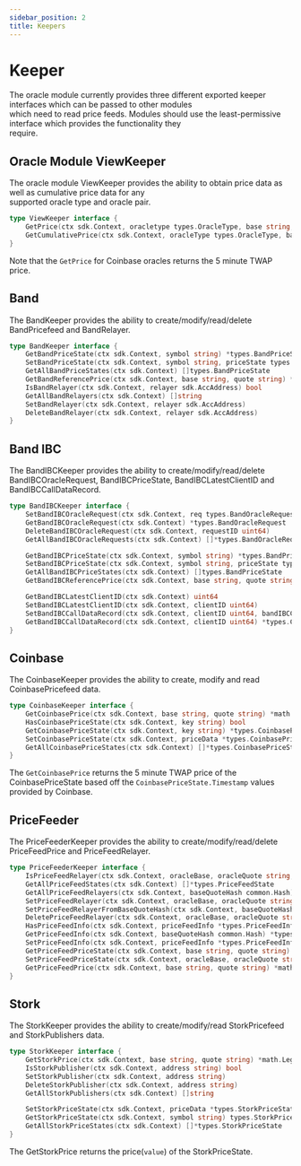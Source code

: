 ```yaml
---
sidebar_position: 2
title: Keepers
---
```


# Keeper

The oracle module currently provides three different exported keeper interfaces which can be passed to other modules\
which need to read price feeds. Modules should use the least-permissive interface which provides the functionality they\
require.

## Oracle Module ViewKeeper

The oracle module ViewKeeper provides the ability to obtain price data as well as cumulative price data for any\
supported oracle type and oracle pair.

```go
type ViewKeeper interface {
    GetPrice(ctx sdk.Context, oracletype types.OracleType, base string, quote string) *math.LegacyDec // Returns the price for a given pair for a given oracle type.
    GetCumulativePrice(ctx sdk.Context, oracleType types.OracleType, base string, quote string) *math.LegacyDec // Returns the cumulative price for a given pair for a given oracle type.
}
```

Note that the `GetPrice` for Coinbase oracles returns the 5 minute TWAP price.

## Band

The BandKeeper provides the ability to create/modify/read/delete BandPricefeed and BandRelayer.

```go
type BandKeeper interface {
    GetBandPriceState(ctx sdk.Context, symbol string) *types.BandPriceState
    SetBandPriceState(ctx sdk.Context, symbol string, priceState types.BandPriceState)
    GetAllBandPriceStates(ctx sdk.Context) []types.BandPriceState
    GetBandReferencePrice(ctx sdk.Context, base string, quote string) *math.LegacyDec
    IsBandRelayer(ctx sdk.Context, relayer sdk.AccAddress) bool
    GetAllBandRelayers(ctx sdk.Context) []string
    SetBandRelayer(ctx sdk.Context, relayer sdk.AccAddress)
    DeleteBandRelayer(ctx sdk.Context, relayer sdk.AccAddress)
}
```

## Band IBC

The BandIBCKeeper provides the ability to create/modify/read/delete BandIBCOracleRequest, BandIBCPriceState, BandIBCLatestClientID and BandIBCCallDataRecord.

```go
type BandIBCKeeper interface {
	SetBandIBCOracleRequest(ctx sdk.Context, req types.BandOracleRequest)
	GetBandIBCOracleRequest(ctx sdk.Context) *types.BandOracleRequest
	DeleteBandIBCOracleRequest(ctx sdk.Context, requestID uint64)
	GetAllBandIBCOracleRequests(ctx sdk.Context) []*types.BandOracleRequest

	GetBandIBCPriceState(ctx sdk.Context, symbol string) *types.BandPriceState
	SetBandIBCPriceState(ctx sdk.Context, symbol string, priceState types.BandPriceState)
	GetAllBandIBCPriceStates(ctx sdk.Context) []types.BandPriceState
	GetBandIBCReferencePrice(ctx sdk.Context, base string, quote string) *math.LegacyDec

	GetBandIBCLatestClientID(ctx sdk.Context) uint64
	SetBandIBCLatestClientID(ctx sdk.Context, clientID uint64)
	SetBandIBCCallDataRecord(ctx sdk.Context, clientID uint64, bandIBCCallDataRecord []byte)
	GetBandIBCCallDataRecord(ctx sdk.Context, clientID uint64) *types.CalldataRecord
}
```

## Coinbase

The CoinbaseKeeper provides the ability to create, modify and read CoinbasePricefeed data.

```go
type CoinbaseKeeper interface {
    GetCoinbasePrice(ctx sdk.Context, base string, quote string) *math.LegacyDec
    HasCoinbasePriceState(ctx sdk.Context, key string) bool
    GetCoinbasePriceState(ctx sdk.Context, key string) *types.CoinbasePriceState
    SetCoinbasePriceState(ctx sdk.Context, priceData *types.CoinbasePriceState) error
    GetAllCoinbasePriceStates(ctx sdk.Context) []*types.CoinbasePriceState
}
```

The `GetCoinbasePrice` returns the 5 minute TWAP price of the CoinbasePriceState based off the `CoinbasePriceState.Timestamp` values provided by Coinbase.

## PriceFeeder

The PriceFeederKeeper provides the ability to create/modify/read/delete PriceFeedPrice and PriceFeedRelayer.

```go
type PriceFeederKeeper interface {
    IsPriceFeedRelayer(ctx sdk.Context, oracleBase, oracleQuote string, relayer sdk.AccAddress) bool
    GetAllPriceFeedStates(ctx sdk.Context) []*types.PriceFeedState
    GetAllPriceFeedRelayers(ctx sdk.Context, baseQuoteHash common.Hash) []string
    SetPriceFeedRelayer(ctx sdk.Context, oracleBase, oracleQuote string, relayer sdk.AccAddress)
    SetPriceFeedRelayerFromBaseQuoteHash(ctx sdk.Context, baseQuoteHash common.Hash, relayer sdk.AccAddress)
    DeletePriceFeedRelayer(ctx sdk.Context, oracleBase, oracleQuote string, relayer sdk.AccAddress)
    HasPriceFeedInfo(ctx sdk.Context, priceFeedInfo *types.PriceFeedInfo) bool
    GetPriceFeedInfo(ctx sdk.Context, baseQuoteHash common.Hash) *types.PriceFeedInfo
    SetPriceFeedInfo(ctx sdk.Context, priceFeedInfo *types.PriceFeedInfo)
    GetPriceFeedPriceState(ctx sdk.Context, base string, quote string) *types.PriceState
    SetPriceFeedPriceState(ctx sdk.Context, oracleBase, oracleQuote string, priceState *types.PriceState)
    GetPriceFeedPrice(ctx sdk.Context, base string, quote string) *math.LegacyDec
}
```

## Stork

The StorkKeeper provides the ability to create/modify/read StorkPricefeed and StorkPublishers data.

```go
type StorkKeeper interface {
	GetStorkPrice(ctx sdk.Context, base string, quote string) *math.LegacyDec
	IsStorkPublisher(ctx sdk.Context, address string) bool
	SetStorkPublisher(ctx sdk.Context, address string)
	DeleteStorkPublisher(ctx sdk.Context, address string)
	GetAllStorkPublishers(ctx sdk.Context) []string

	SetStorkPriceState(ctx sdk.Context, priceData *types.StorkPriceState)
	GetStorkPriceState(ctx sdk.Context, symbol string) types.StorkPriceState
	GetAllStorkPriceStates(ctx sdk.Context) []*types.StorkPriceState
}
```

The GetStorkPrice returns the price(`value`) of the StorkPriceState.
